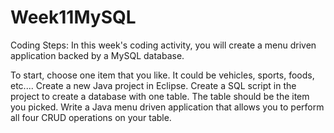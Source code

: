 # Week11MySQL
Coding Steps:
In this week's coding activity, you will create a menu driven application backed by a MySQL database.

To start, choose one item that you like. It could be vehicles, sports, foods, etc....
Create a new Java project in Eclipse.
Create a SQL script in the project to create a database with one table. The table should be the item you picked.
Write a Java menu driven application that allows you to perform all four CRUD operations on your table.
